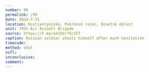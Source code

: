 ```yaml
---
number: 99
permalink: /99
date: 2024-7-31
location: Kostiantynivka, Pokrovsk raion, Donetsk oblast
unit: 79th Air Assault Brigade
source: https://t.me/odshbr79/257
caption: Russian soldier shoots himself after much hesitation
timecode: 
method: shot
nsfl: 
inconclusive: 
comment: 
---
```

<script async src="https://telegram.org/js/telegram-widget.js?22" data-telegram-post="odshbr79/257" data-width="100%"></script>